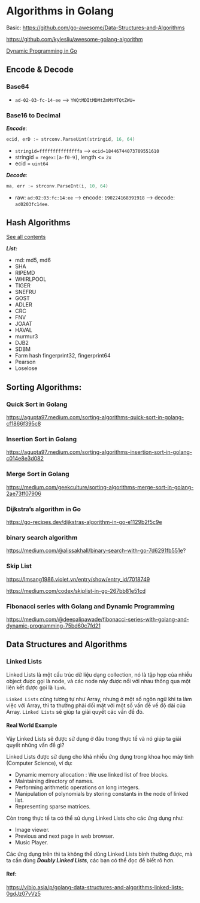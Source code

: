 # Algorithms in Golang

Basic: 
https://github.com/go-awesome/Data-Structures-and-Algorithms

https://github.com/kylesliu/awesome-golang-algorithm

[Dynamic Programming in Go](https://medium.com/@kayahuseyin/dynamic-programming-in-go-a87e0b3c5ae0)

## Encode & Decode
### Base64

- `ad-02-03-fc-14-ee` --> `YWQtMDItMDMtZmMtMTQtZWU=`


### Base16 to Decimal

***Encode***:

```go
ecid, erD := strconv.ParseUint(stringid, 16, 64)
```

- `stringid=fffffffffffffffa` --> `ecid=18446744073709551610`
- stringid = `regex:[a-f0-9]`, length <= `2x`
- ecid = `uint64`

***Decode***:

```go
ma, err := strconv.ParseInt(i, 10, 64)
```
- raw: `ad:02:03:fc:14:ee` --> encode: `190224168391918` --> decode: `ad0203fc14ee`.



## Hash Algorithms

[See all contents](https://github.com/mtchuyen/Golang-Tips/blob/master/Golang-Algorithms/hash.md)

***List:***
- md: md5, md6
- SHA
- RIPEMD
- WHIRLPOOL
- TIGER
- SNEFRU
- GOST
- ADLER
- CRC
- FNV
- JOAAT
- HAVAL
- murmur3
- DJB2
- SDBM
- Farm hash fingerprint32, fingerprint64
- Pearson
- Loselose


## Sorting Algorithms: 

### Quick Sort in Golang

https://agupta97.medium.com/sorting-algorithms-quick-sort-in-golang-cf1866f395c8

### Insertion Sort in Golang

https://agupta97.medium.com/sorting-algorithms-insertion-sort-in-golang-c014e8e3d082

### Merge Sort in Golang

https://medium.com/geekculture/sorting-algorithms-merge-sort-in-golang-2ae73ff07906

### Dijkstra’s algorithm in Go

https://go-recipes.dev/dijkstras-algorithm-in-go-e1129b2f5c9e

### binary search algorithm

https://medium.com/@alissakhall/binary-search-with-go-7d6291fb551e?

### Skip List 
https://lmsang1986.violet.vn/entry/show/entry_id/7018749

https://medium.com/codex/skiplist-in-go-267bb81e51cd

### Fibonacci series with Golang and Dynamic Programming
https://medium.com/@deepalipawade/fibonacci-series-with-golang-and-dynamic-programming-75bd60c7fd21


## Data Structures and Algorithms

### Linked Lists
Linked Lists là một cấu trúc dữ liệu dạng collection, nó là tập họp của nhiều object được gọi là node, và các node này được nối với nhau thông qua một liên kết được gọi là `link`.

`Linked Lists` cũng tương tự như Array, nhưng ở một số ngôn ngữ khi ta làm việc với Array, thì ta thường phải đối mặt với một số vấn đề về độ dài của Array. `Linked Lists` sẽ giúp ta giải quyết các vấn đề đó.

#### Real World Example
Vậy Linked Lists sẽ được sử dụng ở đâu trong thực tế và nó giúp ta giải quyết những vấn đề gì?

Linked Lists được sử dụng cho khá nhiều ứng dụng trong khoa học máy tính (Computer Science), ví dụ:

- Dynamic memory allocation : We use linked list of free blocks.
- Maintaining directory of names.
- Performing arithmetic operations on long integers.
- Manipulation of polynomials by storing constants in the node of linked list.
- Representing sparse matrices.


Còn trong thực tế ta có thể sử dụng Linked Lists cho các ứng dụng như:
- Image viewer.
- Previous and next page in web browser.
- Music Player.

Các ứng dụng trên thì ta không thể dùng Linked Lists bình thường được, mà ta cần dùng ***Doubly Linked Lists***, các bạn có thể đọc để biết rõ hơn.



#### Ref:

https://viblo.asia/p/golang-data-structures-and-algorithms-linked-lists-0gdJz07vVz5



